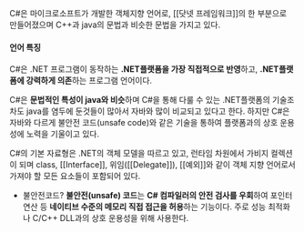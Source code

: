 C#은 마이크로소프트가 개발한 객체지향 언어로, [[닷넷 프레임워크]]의 한 부분으로 만들어졌으며
C++과 java의 문법과 비슷한 문법을 가지고 있다.



#### 언어 특징
C#은 .NET 프로그램이 동작하는 **.NET플랫폼을 가장 직접적으로 반영**하고, **.NET플랫폼에 강력하게 의존**하는 프로그램 언어이다.

C#은 **문법적인 특성이 java와 비슷**하며 C#을 통해 다룰 수 있는 .NET플랫폼의 기술조차도 java를 염두에 둔것들이 많아서 자바와 많이 비교되고 있다고 한다.
하지만 C#은 자바와 다르게 불안전 코드(unsafe code)와 같은 기술을 통하여 플랫폼과의 상호 운용성에 노력을 기울이고 있다.

C#의 기본 자료형은 .NET의 객체 모델을 따르고 있고, 런타임 차원에서 가비지 컬렉션이 되며 class, [[Interface]], 위임([[Delegate]]), [[예외]]와 같이 객체 지향 언어로서 가져야 할 모든 요소들이 포함되어 있다.


- 불안전코드?
	**불안전(unsafe) 코드**는 **C# 컴파일러의 안전 검사를 우회**하여 포인터 연산 등 **네이티브 수준의 메모리 직접 접근을 허용**하는 기능이다. 주로 성능 최적화나 C/C++ DLL과의 상호 운용성을 위해 사용한다.